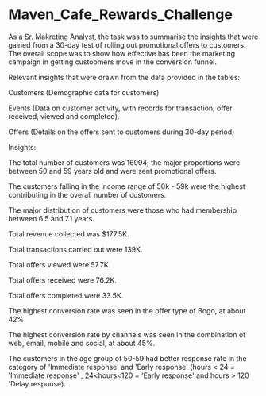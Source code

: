 # Maven_Cafe_Rewards_Challenge
As a Sr. Makreting Analyst, the task was to summarise the insights that were gained from a 30-day test of rolling out promotional offers to customers. The overall scope was to show how effective has been the marketing campaign in getting custoomers move in the conversion funnel.

Relevant insights that were drawn from the data provided in the tables:

Customers (Demographic data for customers)

Events (Data on customer activity, with records for transaction, offer received, viewed and completed).

Offers (Details on the offers sent to customers during 30-day period)

Insights:

The total number of customers was 16994; the major proportions were between 50 and 59 years old and were sent promotional offers.

The customers falling in the income range of 50k - 59k were the highest contributing in the overall number of customers.

The major distribution of customers were those who had membership between 6.5 and 7.1 years.

Total revenue collected was $177.5K.

Total transactions carried out were 139K.

Total offers viewed were 57.7K.

Total offers received were 76.2K.

Total offers completed were 33.5K.

The highest conversion rate was seen in the offer type of Bogo, at about 42%

The highest conversion rate by channels was seen in the combination of web, email, mobile and social, at about 45%.

The customers in the age group of 50-59 had better response rate in the category of 'Immediate response' and 'Early response' (hours < 24 = 'Immediate response' , 24<hours<120 = 'Early response' and hours > 120 'Delay response).

